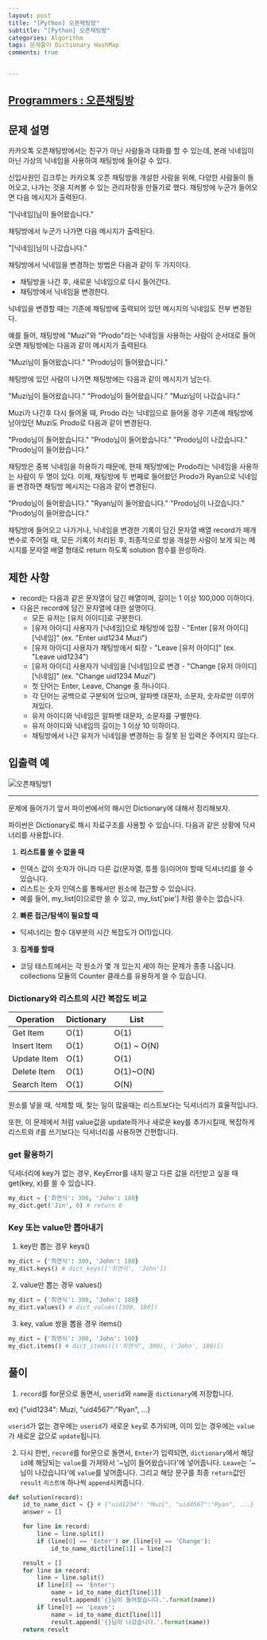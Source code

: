 ```yaml
---
layout: post
title: "[Python] 오픈채팅방"
subtitle: "[Python] 오픈채팅방"
categories: Algorithm
tags: 문제풀이 Dictionary HashMap
comments: true


---
```

## [Programmers : 오픈채팅방](https://programmers.co.kr/learn/courses/30/lessons/42888)

## 문제 설명

카카오톡 오픈채팅방에서는 친구가 아닌 사람들과 대화를 할 수 있는데, 본래 닉네임이 아닌 가상의 닉네임을 사용하여 채팅방에 들어갈 수 있다.

신입사원인 김크루는 카카오톡 오픈 채팅방을 개설한 사람을 위해, 다양한 사람들이 들어오고, 나가는 것을 지켜볼 수 있는 관리자창을 만들기로 했다. 채팅방에 누군가 들어오면 다음 메시지가 출력된다.

"[닉네임]님이 들어왔습니다."

채팅방에서 누군가 나가면 다음 메시지가 출력된다.

"[닉네임]님이 나갔습니다."

채팅방에서 닉네임을 변경하는 방법은 다음과 같이 두 가지이다.

- 채팅방을 나간 후, 새로운 닉네임으로 다시 들어간다.
- 채팅방에서 닉네임을 변경한다.

닉네임을 변경할 때는 기존에 채팅방에 출력되어 있던 메시지의 닉네임도 전부 변경된다.

예를 들어, 채팅방에 "Muzi"와 "Prodo"라는 닉네임을 사용하는 사람이 순서대로 들어오면 채팅방에는 다음과 같이 메시지가 출력된다.

"Muzi님이 들어왔습니다."
"Prodo님이 들어왔습니다."

채팅방에 있던 사람이 나가면 채팅방에는 다음과 같이 메시지가 남는다.

"Muzi님이 들어왔습니다."
"Prodo님이 들어왔습니다."
"Muzi님이 나갔습니다."

Muzi가 나간후 다시 들어올 때, Prodo 라는 닉네임으로 들어올 경우 기존에 채팅방에 남아있던 Muzi도 Prodo로 다음과 같이 변경된다.

"Prodo님이 들어왔습니다."
"Prodo님이 들어왔습니다."
"Prodo님이 나갔습니다."
"Prodo님이 들어왔습니다."

채팅방은 중복 닉네임을 허용하기 때문에, 현재 채팅방에는 Prodo라는 닉네임을 사용하는 사람이 두 명이 있다. 이제, 채팅방에 두 번째로 들어왔던 Prodo가 Ryan으로 닉네임을 변경하면 채팅방 메시지는 다음과 같이 변경된다.

"Prodo님이 들어왔습니다."
"Ryan님이 들어왔습니다."
"Prodo님이 나갔습니다."
"Prodo님이 들어왔습니다."

채팅방에 들어오고 나가거나, 닉네임을 변경한 기록이 담긴 문자열 배열 record가 매개변수로 주어질 때, 모든 기록이 처리된 후, 최종적으로 방을 개설한 사람이 보게 되는 메시지를 문자열 배열 형태로 return 하도록 solution 함수를 완성하라.

## 제한 사항
- record는 다음과 같은 문자열이 담긴 배열이며, 길이는 1 이상 100,000 이하이다.
- 다음은 record에 담긴 문자열에 대한 설명이다.
  - 모든 유저는 [유저 아이디]로 구분한다.
  - [유저 아이디] 사용자가 [닉네임]으로 채팅방에 입장 - "Enter [유저 아이디] [닉네임]" (ex. "Enter uid1234 Muzi")
  - [유저 아이디] 사용자가 채팅방에서 퇴장 - "Leave [유저 아이디]" (ex. "Leave uid1234")
  - [유저 아이디] 사용자가 닉네임을 [닉네임]으로 변경 - "Change [유저 아이디] [닉네임]" (ex. "Change uid1234 Muzi")
  - 첫 단어는 Enter, Leave, Change 중 하나이다.
  - 각 단어는 공백으로 구분되어 있으며, 알파벳 대문자, 소문자, 숫자로만 이루어져있다.
  - 유저 아이디와 닉네임은 알파벳 대문자, 소문자를 구별한다.
  - 유저 아이디와 닉네임의 길이는 1 이상 10 이하이다.
  - 채팅방에서 나간 유저가 닉네임을 변경하는 등 잘못 된 입력은 주어지지 않는다.

## 입출력 예
![오픈채팅방1](https://yunsikus.github.io/assets/img/post_img/오픈채팅방1.jpg)


---

문제에 들어가기 앞서 파이썬에서의 해시인 Dictionary에 대해서 정리해보자.

파이썬은 Dictionary로 해시 자료구조를 사용할 수 있습니다. 다음과 같은 상황에 딕셔너리를 사용합니다.

1. **리스트를 쓸 수 없을 때**
  - 인덱스 값이 숫자가 아니라 다른 값(문자열, 튜플 등)이어야 할때 딕셔너리를 쓸 수 있습니다.
  - 리스트는 숫자 인덱스를 통해서만 원소에 접근할 수 있습니다.
  - 예를 들어, my_list[0]으로만 쓸 수 있고, my_list['pie'] 처럼 쓸수는 없습니다.

2. **빠른 접근/탐색이 필요할 때**
  - 딕셔너리는 함수 대부분의 시간 복잡도가 O(1)입니다.

3. **집계를 할때**
  - 코딩 테스트에서는 각 원소가 몇 개 있는지 세야 하는 문제가 종종 나옵니다. collections 모듈의 Counter 클래스를 유용하게 쓸 수 있습니다.

### Dictionary와 리스트의 시간 복잡도 비교

|Operation|Dictionary|List|
|-|-|-|
|Get Item|O(1)|O(1)|
|Insert Item|O(1)|O(1) ~ O(N)|
|Update Item|O(1)|O(1)|
|Delete Item|O(1)|O(1)~O(N)|
|Search Item|O(1)|O(N)|

원소를 넣을 때, 삭제할 때, 찾는 일이 많을때는 리스트보다는 딕셔너리가 효율적입니다.

또한, 이 문제에서 처럼 value값을 update하거나 새로운 key를 추가시킬때, 복잡하게 리스트와 if를 쓰기보다는 딕셔너리를 사용하면 간편합니다.

### get 활용하기

딕셔너리에 key가 없는 경우, KeyError를 내지 말고 다른 값을 리턴받고 싶을 때 get(key, x)를 쓸 수 있습니다.
```python
my_dict = {'최연식': 300, 'John': 180}
my_dict.get('Jin', 0) # return 0
```

### Key 또는 value만 뽑아내기
1. key만 뽑는 경우 keys()
```python
my_dict = {'최연식': 300, 'John': 180}
my_dict.keys() # dict_keys(['최연식', 'John'])
```

2. value만 뽑는 경우 values()
```python
my_dict = {'최연식': 300, 'John': 180}
my_dict.values() # dict_values([300, 180])
```

3. key, value 쌍을 뽑을 경우 items()
```python
my_dict = {'최연식': 300, 'John': 180}
my_dict.items() # dict_items([('최연식', 300), ('John', 180)])
```


## 풀이

1) `record`를 for문으로 돌면서, `userid`와 `name`을 `dictionary`에 저장합니다.

ex) {"uid1234": Muzi, "uid4567":"Ryan", ...}

`userid`가 없는 경우에는 `userid`가 새로운 `key`로 추가되며, 이미 있는 경우에는 `value`가 새로운 값으로 `update`됩니다.

2) 다시 한번, `record`를 for문으로 돌면서, `Enter`가 입력되면, `dictionary`에서 해당 `id`에 해당되는 `value`를 가져와서 '~님이 들어왔습니다'에 넣어줍니다. `Leave`는 '~님이 나갔습니다'에 `value`를 넣어줍니다. 그리고 해당 문구를 최종 `return`값인 `result` `리스트에` 하나씩 `append`시켜줍니다.

```python
def solution(record):
    id_to_name_dict = {} # {"uid1234": "Muzi", "uid4567":"Ryan", ...}
    answer = []

    for line in record:
        line = line.split()
        if (line[0] == 'Enter') or (line[0] == 'Change'):
            id_to_name_dict[line[1]] = line[2]

    result = []
    for line in record:
        line = line.split()
        if line[0] == 'Enter':
            name = id_to_name_dict[line[1]]
            result.append('{}님이 들어왔습니다.'.format(name))
        if line[0] == 'Leave':
            name = id_to_name_dict[line[1]]
            result.append('{}님이 나갔습니다.'.format(name))
    return result
```
